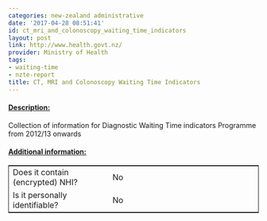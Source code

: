 ```yaml
---
categories: new-zealand administrative
date: '2017-04-28 08:51:41'
id: ct_mri_and_colonoscopy_waiting_time_indicators
layout: post
link: http://www.health.govt.nz/
provider: Ministry of Health
tags:
- waiting-time
- nzte-report
title: CT, MRI and Colonoscopy Waiting Time Indicators
---
```



 <h4> <u>Description:</u> </h4>
Collection of information for Diagnostic Waiting Time indicators Programme from 2012/13 onwards
 <h4> <u>Additional information:</u> </h4>
 <table style="border: 1px solid">
 <tr> <td width="40%"> Does it contain (encrypted) NHI? </td> <td>No</td> </tr>
 <tr> <td width="40%"> Is it personally identifiable? </td> <td>No</td> </tr>
 </table>